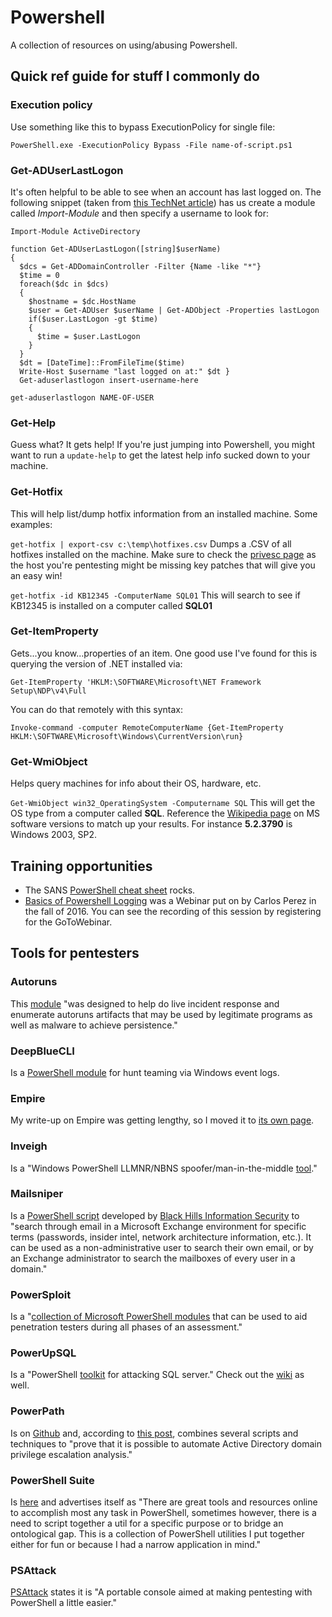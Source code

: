# Powershell
A collection of resources on using/abusing Powershell.

## Quick ref guide for stuff I commonly do

### Execution policy
Use something like this to bypass ExecutionPolicy for single file:

`PowerShell.exe -ExecutionPolicy Bypass -File name-of-script.ps1`

### Get-ADUserLastLogon
It's often helpful to be able to see when an account has last logged on.  The following snippet (taken from [this TechNet article](https://technet.microsoft.com/en-us/library/dd378867(v=ws.10).aspx)) has us create a module called *Import-Module* and then specify a username to look for:

    Import-Module ActiveDirectory
 
    function Get-ADUserLastLogon([string]$userName)
    {
      $dcs = Get-ADDomainController -Filter {Name -like "*"}
      $time = 0
      foreach($dc in $dcs)
      {
        $hostname = $dc.HostName
        $user = Get-ADUser $userName | Get-ADObject -Properties lastLogon
        if($user.LastLogon -gt $time)
        {
          $time = $user.LastLogon
        }
      }
      $dt = [DateTime]::FromFileTime($time)
      Write-Host $username "last logged on at:" $dt }
      Get-aduserlastlogon insert-username-here

    get-aduserlastlogon NAME-OF-USER

### Get-Help
Guess what?  It gets help! If you're just jumping into Powershell, you might want to run a `update-help` to get the latest help info sucked down to your machine.

### Get-Hotfix
This will help list/dump hotfix information from an installed machine.  Some examples:

`get-hotfix | export-csv c:\temp\hotfixes.csv` 
Dumps a .CSV of all hotfixes installed on the machine.  Make sure to check the [privesc page](../../pentesting/netpen/privesc.md) as the host you're pentesting might be missing key patches that will give you an easy win!

`get-hotfix -id KB12345 -ComputerName SQL01`
This will search to see if KB12345 is installed on a computer called **SQL01**

### Get-ItemProperty
Gets...you know...properties of an item.  One good use I've found for this is querying the version of .NET installed via:

`Get-ItemProperty 'HKLM:\SOFTWARE\Microsoft\NET Framework Setup\NDP\v4\Full`

You can do that remotely with this syntax:

`Invoke-command -computer RemoteComputerName {Get-ItemProperty HKLM:\SOFTWARE\Microsoft\Windows\CurrentVersion\run}`

### Get-WmiObject
Helps query machines for info about their OS, hardware, etc.

`Get-WmiObject win32_OperatingSystem -Computername SQL`
This will get the OS type from a computer called **SQL**.  Reference the [Wikipedia page](https://en.wikipedia.org/wiki/Comparison_of_Microsoft_Windows_versions) on MS software versions to match up your results.  For instance **5.2.3790** is Windows 2003, SP2.

## Training opportunities

* The SANS [PowerShell cheat sheet](https://pen-testing.sans.org/blog/2016/05/25/sans-powershell-cheat-sheet) rocks.
* [Basics of Powershell Logging](https://attendee.gotowebinar.com/register/7471153301583943939) was a Webinar put on by Carlos Perez in the fall of 2016.  You can see the recording of this session by registering for the GoToWebinar.

## Tools for pentesters

### Autoruns
This [module](https://github.com/p0w3rsh3ll/AutoRuns) "was designed to help do live incident response and enumerate autoruns artifacts that may be used by legitimate programs as well as malware to achieve persistence."

### DeepBlueCLI
Is a [PowerShell module](https://github.com/sans-blue-team/DeepBlueCLI) for hunt teaming via Windows event logs.

### Empire
My write-up on Empire was getting lengthy, so I moved it to [its own page](../../pentesting/netpen/empire.md).

### Inveigh
Is a "Windows PowerShell LLMNR/NBNS spoofer/man-in-the-middle [tool](https://github.com/Kevin-Robertson/Inveigh)."

### Mailsniper
Is a [PowerShell script](https://github.com/dafthack/MailSniper) developed by [Black Hills Information Security](http://www.blackhillsinfosec.com/?p=5296) to "search through email in a Microsoft Exchange environment for specific terms (passwords, insider intel, network architecture information, etc.). It can be used as a non-administrative user to search their own email, or by an Exchange administrator to search the mailboxes of every user in a domain."

### PowerSploit
Is a "[collection of Microsoft PowerShell modules](https://github.com/PowerShellMafia/PowerSploit) that can be used to aid penetration testers during all phases of an assessment."

### PowerUpSQL
Is a "PowerShell [toolkit](https://github.com/NetSPI/PowerUpSQL) for attacking SQL server."  Check out the [wiki](https://github.com/NetSPI/PowerUpSQL/wiki) as well.

### PowerPath
Is on [Github](https://github.com/andyrobbins/PowerPath) and, according to [this post](https://wald0.com/?p=68), combines several scripts and techniques to "prove that it is possible to automate Active Directory domain privilege escalation analysis."

### PowerShell Suite
Is [here](https://github.com/FuzzySecurity/PowerShell-Suite) and advertises itself as "There are great tools and resources online to accomplish most any task in PowerShell, sometimes however, there is a need to script together a util for a specific purpose or to bridge an ontological gap. This is a collection of PowerShell utilities I put together either for fun or because I had a narrow application in mind."

### PSAttack
[PSAttack](https://github.com/jaredhaight/PSAttack) states it is "A portable console aimed at making pentesting with PowerShell a little easier."